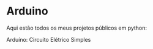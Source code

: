 # Arduino
Aqui estão todos os meus projetos públicos em python:

Arduíno: Circuito Elétrico Simples
